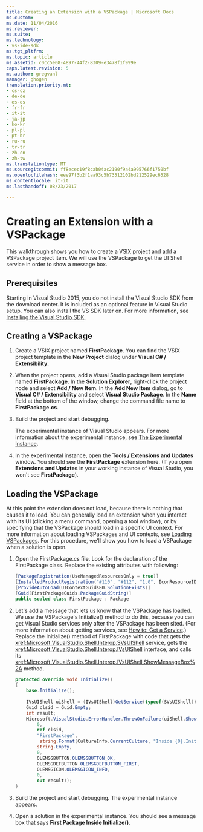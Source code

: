 ```yaml
---
title: Creating an Extension with a VSPackage | Microsoft Docs
ms.custom: 
ms.date: 11/04/2016
ms.reviewer: 
ms.suite: 
ms.technology:
- vs-ide-sdk
ms.tgt_pltfrm: 
ms.topic: article
ms.assetid: c0cc5e08-4897-44f2-8309-e3478f1f999e
caps.latest.revision: 5
ms.author: gregvanl
manager: ghogen
translation.priority.mt:
- cs-cz
- de-de
- es-es
- fr-fr
- it-it
- ja-jp
- ko-kr
- pl-pl
- pt-br
- ru-ru
- tr-tr
- zh-cn
- zh-tw
ms.translationtype: MT
ms.sourcegitcommit: ff8ecec19f8cab04ac2190f9a4a995766f1750bf
ms.openlocfilehash: eee97f3b2f1aa93c5b73512102bd212529ec6528
ms.contentlocale: it-it
ms.lasthandoff: 08/23/2017

---
```

# <a name="creating-an-extension-with-a-vspackage"></a>Creating an Extension with a VSPackage
This walkthrough shows you how to create a VSIX project and add a VSPackage project item. We will use the VSPackage to get the UI Shell service in order to show a message box.  
  
## <a name="prerequisites"></a>Prerequisites  
 Starting in Visual Studio 2015, you do not install the Visual Studio SDK from the download center. It is included as an optional feature in Visual Studio setup. You can also install the VS SDK later on. For more information, see [Installing the Visual Studio SDK](../extensibility/installing-the-visual-studio-sdk.md).  
  
## <a name="creating-a-vspackage"></a>Creating a VSPackage  
  
1.  Create a VSIX project named **FirstPackage**. You can find the VSIX project template in the **New Project** dialog under **Visual C# / Extensibility**.  
  
2.  When the project opens, add a Visual Studio package item template named **FirstPackage**. In the **Solution Explorer**, right-click the project node and select **Add / New Item**. In the **Add New Item** dialog, go to **Visual C# / Extensibility** and select **Visual Studio Package**. In the **Name** field at the bottom of the window, change the command file name to **FirstPackage.cs**.  
  
3.  Build the project and start debugging.  
  
     The experimental instance of Visual Studio appears. For more information about the experimental instance, see [The Experimental Instance](../extensibility/the-experimental-instance.md).  
  
4.  In the experimental instance, open the **Tools / Extensions and Updates** window. You should see the **FirstPackage** extension here. (If you open **Extensions and Updates** in your working instance of Visual Studio, you won't see **FirstPackage**).  
  
## <a name="loading-the-vspackage"></a>Loading the VSPackage  
 At this point the extension does not load, because there is nothing that causes it to load. You can generally load an extension when you interact with its UI (clicking a menu command, opening a tool window), or by specifying that the VSPackage should load in a specific UI context. For more information about loading VSPackages and UI contexts, see [Loading VSPackages](../extensibility/loading-vspackages.md). For this procedure, we'll show you how to load a VSPackage when a solution is open.  
  
1.  Open the FirstPackage.cs file. Look for the declaration of the FirstPackage class. Replace the existing attributes with following:  
  
    ```cs  
    [PackageRegistration(UseManagedResourcesOnly = true)]  
    [InstalledProductRegistration("#110", "#112", "1.0", IconResourceID = 400)] // Info on this package for Help/About  
    [ProvideAutoLoad(UIContextGuids80.SolutionExists)]  
    [Guid(FirstPackageGuids.PackageGuidString)]  
    public sealed class FirstPackage : Package  
    ```  
  
2.  Let's add a message that lets us know that the VSPackage has loaded. We use the VSPackage's Initialize() method to do this, because you can get Visual Studio services only after the VSPackage has been sited. (For more information about getting services, see [How to: Get a Service](../extensibility/how-to-get-a-service.md).) Replace the Initialize() method of FirstPackage with code that gets the <xref:Microsoft.VisualStudio.Shell.Interop.SVsUIShell> service, gets the <xref:Microsoft.VisualStudio.Shell.Interop.IVsUIShell> interface, and calls its <xref:Microsoft.VisualStudio.Shell.Interop.IVsUIShell.ShowMessageBox%2A> method.  
  
    ```cs  
    protected override void Initialize()  
    {  
        base.Initialize();  
  
        IVsUIShell uiShell = (IVsUIShell)GetService(typeof(SVsUIShell));  
        Guid clsid = Guid.Empty;  
        int result;  
        Microsoft.VisualStudio.ErrorHandler.ThrowOnFailure(uiShell.ShowMessageBox(  
            0,  
            ref clsid,  
            "FirstPackage",  
             string.Format(CultureInfo.CurrentCulture, "Inside {0}.Initialize()", this.GetType().FullName),  
            string.Empty,  
            0,  
            OLEMSGBUTTON.OLEMSGBUTTON_OK,  
            OLEMSGDEFBUTTON.OLEMSGDEFBUTTON_FIRST,  
            OLEMSGICON.OLEMSGICON_INFO,  
            0,  
            out result));  
    }  
    ```  
  
3.  Build the project and start debugging. The experimental instance appears.  
  
4.  Open a solution in the experimental instance. You should see a message box that says **First Package Inside Initialize()**.
